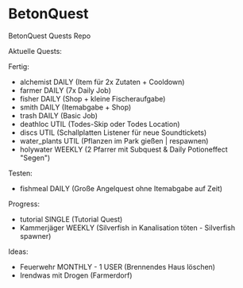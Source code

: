 # BetonQuest

BetonQuest Quests Repo 

Aktuelle Quests:

 Fertig: 
 - alchemist DAILY (Item für 2x Zutaten + Cooldown)
 - farmer DAILY (7x Daily Job)
 - fisher DAILY (Shop + kleine Fischeraufgabe)
 - smith DAILY (Itemabgabe + Shop) 
 - trash DAILY (Basic Job)
 - deathloc UTIL (Todes-Skip oder Todes Location)
 - discs UTIL (Schallplatten Listener für neue Soundtickets)
 - water_plants UTIL (Pflanzen im Park gießen | respawnen)
 - holywater WEEKLY (2 Pfarrer mit Subquest & Daily Potioneffect "Segen")

 Testen:
 - fishmeal DAILY (Große Angelquest ohne Itemabgabe auf Zeit)

 Progress:
 - tutorial SINGLE (Tutorial Quest)
 - Kammerjäger WEEKLY (Silverfish in Kanalisation töten - Silverfish spawner)
 
 Ideas:
 - Feuerwehr MONTHLY - 1 USER (Brennendes Haus löschen)
 - Irendwas mit Drogen (Farmerdorf)

